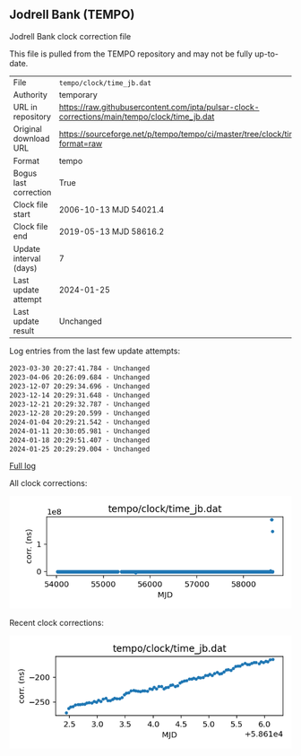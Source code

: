 
## Jodrell Bank (TEMPO)

Jodrell Bank clock correction file

This file is pulled from the TEMPO repository and may not be fully
up-to-date.

|     |     |
|:--- |:--- |
| File | `tempo/clock/time_jb.dat` |
| Authority | temporary |
| URL in repository | <https://raw.githubusercontent.com/ipta/pulsar-clock-corrections/main/tempo/clock/time_jb.dat> |
| Original download URL | <https://sourceforge.net/p/tempo/tempo/ci/master/tree/clock/time_jb.dat?format=raw> |
| Format | tempo |
| Bogus last correction | True |
| Clock file start | 2006-10-13 MJD 54021.4 |
| Clock file end | 2019-05-13 MJD 58616.2 |
| Update interval (days) | 7 |
| Last update attempt | 2024-01-25 |
| Last update result | Unchanged |

Log entries from the last few update attempts:
```
2023-03-30 20:27:41.784 - Unchanged
2023-04-06 20:26:09.684 - Unchanged
2023-12-07 20:29:34.696 - Unchanged
2023-12-14 20:29:31.648 - Unchanged
2023-12-21 20:29:32.787 - Unchanged
2023-12-28 20:29:20.599 - Unchanged
2024-01-04 20:29:21.542 - Unchanged
2024-01-11 20:30:05.981 - Unchanged
2024-01-18 20:29:51.407 - Unchanged
2024-01-25 20:29:29.004 - Unchanged
```
[Full log](https://raw.githubusercontent.com/ipta/pulsar-clock-corrections/main/log/tempo/clock/time_jb.dat.log)


All clock corrections:

![plot of all clock corrections](time_jb.dat.png "All corrections")

Recent clock corrections:

![plot of recent clock corrections](time_jb.dat.short.png "Recent corrections")

